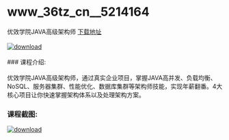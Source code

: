 # www_36tz_cn__5214164
优效学院JAVA高级架构师
[下载地址](http://www.36tz.cn/article/5214164 "下载地址")
<br/></br>[![download](http://36tz.cn/muke_img/2020_07_1-2-300x207.png "下载地址")](http://www.36tz.cn/article/5214164 "下载地址")
<br/></br>### 课程介绍:<br/></br>优效学院JAVA高级架构师，通过真实企业项目，掌握JAVA高并发、负载均衡、NoSQL、服务器集群、性能优化、数据库集群等架构师技能，实现年薪翻番。4大核心项目让你快速掌握架构体系以及处理架构方案。

### 课程截图:
[![download](http://36tz.cn/muke_img/2020_07_2-3.png "下载地址")](http://www.36tz.cn/article/5214164 "下载地址")
